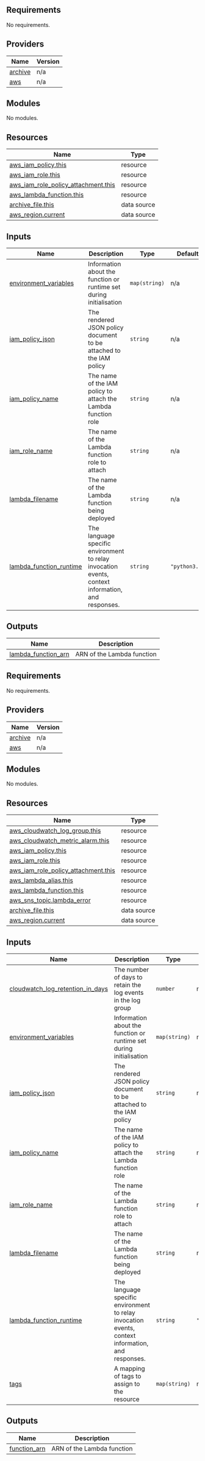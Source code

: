 ## Requirements

No requirements.

## Providers

| Name | Version |
|------|---------|
| <a name="provider_archive"></a> [archive](#provider\_archive) | n/a |
| <a name="provider_aws"></a> [aws](#provider\_aws) | n/a |

## Modules

No modules.

## Resources

| Name | Type |
|------|------|
| [aws_iam_policy.this](https://registry.terraform.io/providers/hashicorp/aws/latest/docs/resources/iam_policy) | resource |
| [aws_iam_role.this](https://registry.terraform.io/providers/hashicorp/aws/latest/docs/resources/iam_role) | resource |
| [aws_iam_role_policy_attachment.this](https://registry.terraform.io/providers/hashicorp/aws/latest/docs/resources/iam_role_policy_attachment) | resource |
| [aws_lambda_function.this](https://registry.terraform.io/providers/hashicorp/aws/latest/docs/resources/lambda_function) | resource |
| [archive_file.this](https://registry.terraform.io/providers/hashicorp/archive/latest/docs/data-sources/file) | data source |
| [aws_region.current](https://registry.terraform.io/providers/hashicorp/aws/latest/docs/data-sources/region) | data source |

## Inputs

| Name | Description | Type | Default | Required |
|------|-------------|------|---------|:--------:|
| <a name="input_environment_variables"></a> [environment\_variables](#input\_environment\_variables) | Information about the function or runtime set during initialisation | `map(string)` | n/a | yes |
| <a name="input_iam_policy_json"></a> [iam\_policy\_json](#input\_iam\_policy\_json) | The rendered JSON policy document to be attached to the IAM policy | `string` | n/a | yes |
| <a name="input_iam_policy_name"></a> [iam\_policy\_name](#input\_iam\_policy\_name) | The name of the IAM policy to attach the Lambda function role | `string` | n/a | yes |
| <a name="input_iam_role_name"></a> [iam\_role\_name](#input\_iam\_role\_name) | The name of the Lambda function role to attach | `string` | n/a | yes |
| <a name="input_lambda_filename"></a> [lambda\_filename](#input\_lambda\_filename) | The name of the Lambda function being deployed | `string` | n/a | yes |
| <a name="input_lambda_function_runtime"></a> [lambda\_function\_runtime](#input\_lambda\_function\_runtime) | The language specific environment to relay invocation events, context information, and responses. | `string` | `"python3.9"` | no |

## Outputs

| Name | Description |
|------|-------------|
| <a name="output_lambda_function_arn"></a> [lambda\_function\_arn](#output\_lambda\_function\_arn) | ARN of the Lambda function |

<!-- BEGIN_TF_DOCS -->
## Requirements

No requirements.

## Providers

| Name | Version |
|------|---------|
| <a name="provider_archive"></a> [archive](#provider\_archive) | n/a |
| <a name="provider_aws"></a> [aws](#provider\_aws) | n/a |

## Modules

No modules.

## Resources

| Name | Type |
|------|------|
| [aws_cloudwatch_log_group.this](https://registry.terraform.io/providers/hashicorp/aws/latest/docs/resources/cloudwatch_log_group) | resource |
| [aws_cloudwatch_metric_alarm.this](https://registry.terraform.io/providers/hashicorp/aws/latest/docs/resources/cloudwatch_metric_alarm) | resource |
| [aws_iam_policy.this](https://registry.terraform.io/providers/hashicorp/aws/latest/docs/resources/iam_policy) | resource |
| [aws_iam_role.this](https://registry.terraform.io/providers/hashicorp/aws/latest/docs/resources/iam_role) | resource |
| [aws_iam_role_policy_attachment.this](https://registry.terraform.io/providers/hashicorp/aws/latest/docs/resources/iam_role_policy_attachment) | resource |
| [aws_lambda_alias.this](https://registry.terraform.io/providers/hashicorp/aws/latest/docs/resources/lambda_alias) | resource |
| [aws_lambda_function.this](https://registry.terraform.io/providers/hashicorp/aws/latest/docs/resources/lambda_function) | resource |
| [aws_sns_topic.lambda_error](https://registry.terraform.io/providers/hashicorp/aws/latest/docs/resources/sns_topic) | resource |
| [archive_file.this](https://registry.terraform.io/providers/hashicorp/archive/latest/docs/data-sources/file) | data source |
| [aws_region.current](https://registry.terraform.io/providers/hashicorp/aws/latest/docs/data-sources/region) | data source |

## Inputs

| Name | Description | Type | Default | Required |
|------|-------------|------|---------|:--------:|
| <a name="input_cloudwatch_log_retention_in_days"></a> [cloudwatch\_log\_retention\_in\_days](#input\_cloudwatch\_log\_retention\_in\_days) | The number of days to retain the log events in the log group | `number` | n/a | yes |
| <a name="input_environment_variables"></a> [environment\_variables](#input\_environment\_variables) | Information about the function or runtime set during initialisation | `map(string)` | n/a | yes |
| <a name="input_iam_policy_json"></a> [iam\_policy\_json](#input\_iam\_policy\_json) | The rendered JSON policy document to be attached to the IAM policy | `string` | n/a | yes |
| <a name="input_iam_policy_name"></a> [iam\_policy\_name](#input\_iam\_policy\_name) | The name of the IAM policy to attach the Lambda function role | `string` | n/a | yes |
| <a name="input_iam_role_name"></a> [iam\_role\_name](#input\_iam\_role\_name) | The name of the Lambda function role to attach | `string` | n/a | yes |
| <a name="input_lambda_filename"></a> [lambda\_filename](#input\_lambda\_filename) | The name of the Lambda function being deployed | `string` | n/a | yes |
| <a name="input_lambda_function_runtime"></a> [lambda\_function\_runtime](#input\_lambda\_function\_runtime) | The language specific environment to relay invocation events, context information, and responses. | `string` | `"python3.9"` | no |
| <a name="input_tags"></a> [tags](#input\_tags) | A mapping of tags to assign to the resource | `map(string)` | n/a | yes |

## Outputs

| Name | Description |
|------|-------------|
| <a name="output_function_arn"></a> [function\_arn](#output\_function\_arn) | ARN of the Lambda function |
<!-- END_TF_DOCS -->